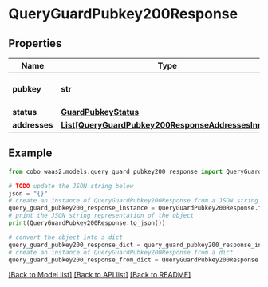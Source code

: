 # QueryGuardPubkey200Response


## Properties

Name | Type | Description | Notes
------------ | ------------- | ------------- | -------------
**pubkey** | **str** | The Cobo Guard&#39;s public key. | [optional] 
**status** | [**GuardPubkeyStatus**](GuardPubkeyStatus.md) |  | [optional] 
**addresses** | [**List[QueryGuardPubkey200ResponseAddressesInner]**](QueryGuardPubkey200ResponseAddressesInner.md) |  | [optional] 

## Example

```python
from cobo_waas2.models.query_guard_pubkey200_response import QueryGuardPubkey200Response

# TODO update the JSON string below
json = "{}"
# create an instance of QueryGuardPubkey200Response from a JSON string
query_guard_pubkey200_response_instance = QueryGuardPubkey200Response.from_json(json)
# print the JSON string representation of the object
print(QueryGuardPubkey200Response.to_json())

# convert the object into a dict
query_guard_pubkey200_response_dict = query_guard_pubkey200_response_instance.to_dict()
# create an instance of QueryGuardPubkey200Response from a dict
query_guard_pubkey200_response_from_dict = QueryGuardPubkey200Response.from_dict(query_guard_pubkey200_response_dict)
```
[[Back to Model list]](../README.md#documentation-for-models) [[Back to API list]](../README.md#documentation-for-api-endpoints) [[Back to README]](../README.md)


